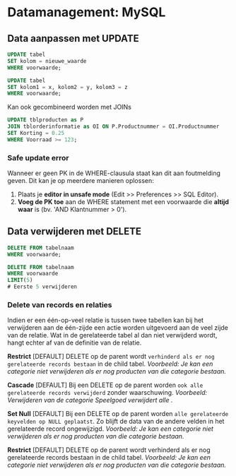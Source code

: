 # Datamanagement: MySQL
## Data aanpassen met UPDATE
```sql
UPDATE tabel
SET kolom = nieuwe_waarde
WHERE voorwaarde;

UPDATE tabel
SET kolom1 = x, kolom2 = y, kolom3 = z
WHERE voorwaarde;
```
Kan ook gecombineerd worden met JOINs
```sql
UPDATE tblproducten as P
JOIN tblorderinformatie as OI ON P.Productnummer = OI.Productnummer
SET Korting = 0.25
WHERE Voorraad >= 123;
```

### Safe update error
Wanneer er geen PK in de WHERE-clausula staat kan dit aan foutmelding geven. Dit kan je op meerdere manieren oplossen:
 1. Plaats je **editor in unsafe mode** (Edit >> Preferences >> SQL Editor).
 2. **Voeg de PK toe** aan de WHERE statement met een voorwaarde die **altijd waar** is (bv. 'AND Klantnummer > 0').

## Data verwijderen met DELETE
```sql
DELETE FROM tabelnaam
WHERE voorwaarde;

DELETE FROM tabelnaam
WHERE voorwaarde
LIMIT(5)
# Eerste 5 verwijderen
```
### Delete van records en relaties
Indien er een één-op-veel relatie is tussen twee tabellen kan bij het verwijderen aan de één-zijde een actie worden uitgevoerd aan de veel zijde van de relatie. Wat in de gerelateerde tabel al dan niet verwijderd wordt, hangt echter af van de definitie van de relatie.

**Restrict** [DEFAULT]
DELETE op de parent wordt `verhinderd als er nog gerelateerde records bestaan` in de child tabel.
_Voorbeeld: Je kan een categorie niet verwijderen als er nog producten van die categorie bestaan._

**Cascade** [DEFAULT]
Bij een DELETE op de parent worden `ook alle gerelateerde records verwijderd` zonder waarschuwing.
_Voorbeeld: Verwijderen van de categorie Speelgoed verwijdert alle ._

**Set Null** [DEFAULT]
Bij een DELETE op de parent worden `alle gerelateerde keyvelden op NULL geplaatst`. Zo blijft de data van de andere velden in het gerelateerde record ongewijzigd.
_Voorbeeld: Je kan een categorie niet verwijderen als er nog producten van die categorie bestaan._

**Restrict** [DEFAULT]
DELETE op de parent wordt verhinderd als er nog gerelateerde records bestaan in de child tabel.
_Voorbeeld: Je kan een categorie niet verwijderen als er nog producten van die categorie bestaan._
<!--stackedit_data:
eyJoaXN0b3J5IjpbLTQ4ODgxMDYwMSwxODkzOTAzODYzXX0=
-->